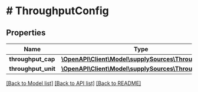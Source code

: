 # # ThroughputConfig

## Properties

Name | Type | Description | Notes
------------ | ------------- | ------------- | -------------
**throughput_cap** | [**\OpenAPI\Client\Model\supplySources\ThroughputCap**](ThroughputCap.md) |  | [optional]
**throughput_unit** | [**\OpenAPI\Client\Model\supplySources\ThroughputUnit**](ThroughputUnit.md) |  |

[[Back to Model list]](../../README.md#models) [[Back to API list]](../../README.md#endpoints) [[Back to README]](../../README.md)
